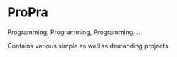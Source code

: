 # ProPra
Programming, Programming, Programming, ...

Contains various simple as well as demanding projects.
